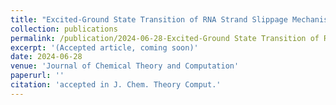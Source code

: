```yaml
---
title: "Excited-Ground State Transition of RNA Strand Slippage Mechanism Captured by Base-specific Force Field"
collection: publications
permalink: /publication/2024-06-28-Excited-Ground State Transition of RNA Strand Slippage Mechanism Captured by Base-specific Force Field
excerpt: '(Accepted article, coming soon)'
date: 2024-06-28
venue: 'Journal of Chemical Theory and Computation'
paperurl: ''
citation: 'accepted in J. Chem. Theory Comput.'
---
```


